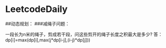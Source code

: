 # LeetcodeDaily
##动态规划：
###减绳子问题：

一段长为n米的绳子，剪成若干段，问这些剪开的绳子长度之积最大是多少?
答：dp[i]=max(dp[i],max(j*dp[i-j],(i-j)*dp[j]))
